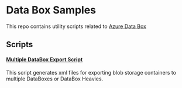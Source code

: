 # Data Box Samples
This repo contains utility scripts related to [Azure Data Box](https://azure.microsoft.com/en-us/services/databox/)

## Scripts

#### [Multiple DataBox Export Script](multipleDataBoxExportScript/)
This script generates xml files for exporting blob storage containers to multiple DataBoxes or DataBox Heavies. 